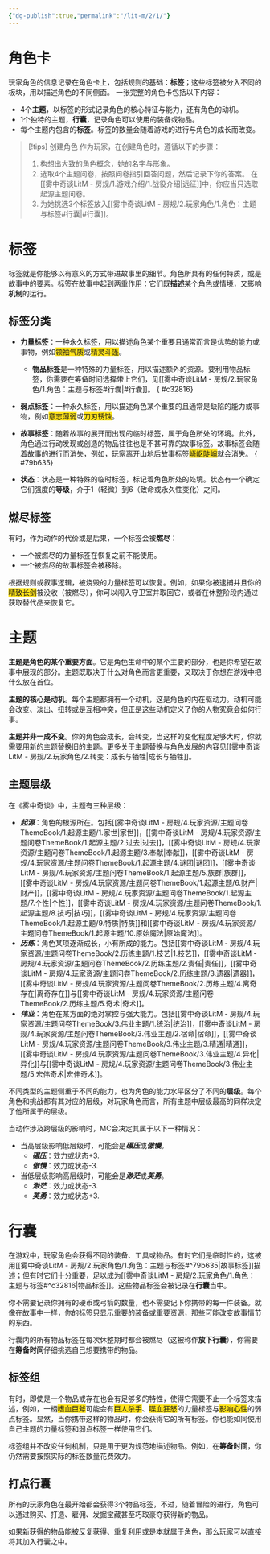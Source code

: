 ```yaml
---
{"dg-publish":true,"permalink":"/lit-m/2/1/"}
---
```


# 角色卡
玩家角色的信息记录在角色卡上，包括规则的基础：**标签**；这些标签被分入不同的板块，用以描述角色的不同侧面。
一张完整的角色卡包括以下内容：
- 4个**主题**，以标签的形式记录角色的核心特征与能力，还有角色的动机。
- 1个独特的主题，**行囊**，记录角色可以使用的装备或物品。
- 每个主题内包含的**标签**。标签的数量会随着游戏的进行与角色的成长而改变。
>[!tips] 创建角色
>作为玩家，在创建角色时，遵循以下的步骤：
>
>1. 构想出大致的角色概念，她的名字与形象。
>2. 选取4个主题问卷，按照问卷指引回答问题，然后记录下你的答案。
>	 在[[雾中奇谈LitM - 房规/1.游戏介绍/1.战役介绍\|远征]]中，你应当只选取起源主题问卷。
>3. 为她挑选3个标签放入[[雾中奇谈LitM - 房规/2.玩家角色/1.角色：主题与标签#行囊\|#行囊]]。

# 标签
标签就是你能够以有意义的方式带进故事里的细节。角色所具有的任何特质，或是故事中的要素。标签在故事中起到两重作用：它们既**描述**某个角色或情境，又影响**机制**的运行。 

## 标签分类
- **力量标签**：一种永久标签，用以描述角色某个重要且通常而言是优势的能力或事物，例如<span style="background:#ffe119">领袖气质</span>或<span style="background:#ffe119">精灵斗篷</span>。
	- **物品标签**是一种特殊的力量标签，用以描述额外的资源。要利用物品标签，你需要在筹备时间选择带上它们，见[[雾中奇谈LitM - 房规/2.玩家角色/1.角色：主题与标签#行囊\|#行囊]]。
{ #c32816}

- **弱点标签**：一种永久标签，用以描述角色某个重要的且通常是缺陷的能力或事物，例如<span style="background:#ffe119">意志薄弱</span>或<span style="background:#ffe119">刀刃锈蚀</span>。
- **故事标签**：随着故事的展开而出现的临时标签，属于角色所处的环境。此外，角色通过行动发现或创造的物品往往也是不甚可靠的故事标签。故事标签会随着故事的进行而消失，例如，玩家离开山地后故事标签<span style="background:#ffe119">崎岖陡峭</span>就会消失。
{ #79b635}

- **状态**：状态是一种特殊的临时标签，标记着角色所处的处境。状态有一个确定它们强度的**等级**，介于1（轻微）到6（致命或永久性变化）之间。
## 燃尽标签
有时，作为动作的代价或是后果，一个标签会被**燃尽**：
- 一个被燃尽的力量标签在恢复之前不能使用。
- 一个被燃尽的故事标签会被移除。

根据规则或叙事逻辑，被烧毁的力量标签可以恢复。例如，如果你被逮捕并且你的<span style="background:#ffe119">精致长剑</span>被没收（被燃尽），你可以闯入守卫室并取回它，或者在休整阶段内通过获取替代品来恢复它。

# 主题
**主题是角色的某个重要方面**。它是角色生命中的某个主要的部分，也是你希望在故事中展现的部分。主题既取决于什么对角色而言更重要，又取决于你想在游戏中把什么放在首位。

**主题的核心是动机**。每个主题都拥有一个动机，这是角色的内在驱动力。动机可能会改变、淡出、扭转或是互相冲突，但正是这些动机定义了你的人物究竟会如何行事。

**主题并非一成不变**。你的角色会成长，会转变，当这样的变化程度足够大时，你就需要用新的主题替换旧的主题。更多关于主题替换与角色发展的内容见[[雾中奇谈LitM - 房规/2.玩家角色/2.转变：成长与牺牲\|成长与牺牲]]。
## 主题层级
在《雾中奇谈》中，主题有三种层级：
- ***起源***：角色的根源所在。包括[[雾中奇谈LitM - 房规/4.玩家资源/主题问卷ThemeBook/1.起源主题/1.家世\|家世]]，[[雾中奇谈LitM - 房规/4.玩家资源/主题问卷ThemeBook/1.起源主题/2.过去\|过去]]，[[雾中奇谈LitM - 房规/4.玩家资源/主题问卷ThemeBook/1.起源主题/3.奉献\|奉献]]，[[雾中奇谈LitM - 房规/4.玩家资源/主题问卷ThemeBook/1.起源主题/4.谜团\|谜团]]，[[雾中奇谈LitM - 房规/4.玩家资源/主题问卷ThemeBook/1.起源主题/5.族群\|族群]]，[[雾中奇谈LitM - 房规/4.玩家资源/主题问卷ThemeBook/1.起源主题/6.财产\|财产]]，[[雾中奇谈LitM - 房规/4.玩家资源/主题问卷ThemeBook/1.起源主题/7.个性\|个性]]，[[雾中奇谈LitM - 房规/4.玩家资源/主题问卷ThemeBook/1.起源主题/8.技巧\|技巧]]，[[雾中奇谈LitM - 房规/4.玩家资源/主题问卷ThemeBook/1.起源主题/9.特质\|特质]]和[[雾中奇谈LitM - 房规/4.玩家资源/主题问卷ThemeBook/1.起源主题/10.原始魔法\|原始魔法]]。
- ***历练***：角色某项逐渐成长，小有所成的能力。包括[[雾中奇谈LitM - 房规/4.玩家资源/主题问卷ThemeBook/2.历练主题/1.技艺\|1.技艺]]，[[雾中奇谈LitM - 房规/4.玩家资源/主题问卷ThemeBook/2.历练主题/2.责任\|责任]]，[[雾中奇谈LitM - 房规/4.玩家资源/主题问卷ThemeBook/2.历练主题/3.遗器\|遗器]]，[[雾中奇谈LitM - 房规/4.玩家资源/主题问卷ThemeBook/2.历练主题/4.离奇存在\|离奇存在]]与[[雾中奇谈LitM - 房规/4.玩家资源/主题问卷ThemeBook/2.历练主题/5.奇术\|奇术]]。
- ***伟业***：角色在某方面的绝对掌控与强大能力。包括[[雾中奇谈LitM - 房规/4.玩家资源/主题问卷ThemeBook/3.伟业主题/1.统治\|统治]]，[[雾中奇谈LitM - 房规/4.玩家资源/主题问卷ThemeBook/3.伟业主题/2.宿命\|宿命]]，[[雾中奇谈LitM - 房规/4.玩家资源/主题问卷ThemeBook/3.伟业主题/3.精通\|精通]]，[[雾中奇谈LitM - 房规/4.玩家资源/主题问卷ThemeBook/3.伟业主题/4.异化\|异化]]与[[雾中奇谈LitM - 房规/4.玩家资源/主题问卷ThemeBook/3.伟业主题/5.宏伟奇术\|宏伟奇术]]。

不同类型的主题侧重于不同的能力，也为角色的能力水平区分了不同的**层级**。每个角色和挑战都有其对应的层级，对玩家角色而言，所有主题中层级最高的同样决定了他所属于的层级。

当动作涉及跨层级的影响时，MC会决定其属于以下一种情况：
- 当高层级影响低层级时，可能会是***碾压***或***傲慢***。
	- ***碾压***：效力或状态+3.
	- ***傲慢***：效力或状态-3.
- 当低层级影响高层级时，可能会是***渺茫***或***英勇***。
	- ***渺茫***：效力或状态-3.
	- ***英勇***：效力或状态+3.

# 行囊
在游戏中，玩家角色会获得不同的装备、工具或物品。有时它们是临时性的，这被用[[雾中奇谈LitM - 房规/2.玩家角色/1.角色：主题与标签#^79b635\|故事标签]]描述；但有时它们十分重要，足以成为[[雾中奇谈LitM - 房规/2.玩家角色/1.角色：主题与标签#^c32816\|物品标签]]。这些物品标签会被记录在**行囊**当中。

你不需要记录你拥有的硬币或弓箭的数量，也不需要记下你携带的每一件装备。就像在故事中一样，你的标签只显示重要的装备或重要资源，那些可能改变故事情节的东西。

行囊内的所有物品标签在每次休整期时都会被燃尽（这被称作**放下行囊**），你需要在**筹备时间**仔细挑选自己想要携带的物品。

## 标签组
有时，即使是一个物品或存在也会有足够多的特性，使得它需要不止一个标签来描述，例如，一柄<span style="background:#ffe119">嗜血巨斧</span>可能会有<span style="background:#ffe119">巨人杀手</span>、<span style="background:#ffe119">喋血狂怒</span>的力量标签与<span style="background:#ffe119">影响心性</span>的弱点标签。显然，当你携带这样的物品时，你会获得它的所有标签。你也能如同使用自己主题的力量标签和弱点标签一样使用它们。

标签组并不改变任何机制，只是用于更为规范地描述物品。例如，在**筹备时间**，你仍然需要按照实际的标签数量花费效力。

## 打点行囊
所有的玩家角色在最开始都会获得3个物品标签，不过，随着冒险的进行，角色可以通过购买、打造、雇佣、发掘宝藏甚至巧取豪夺获得新的物品。

如果新获得的物品能被反复获得、重复利用或是本就属于角色，那么玩家可以直接将其加入行囊之中。